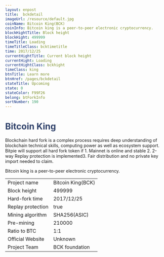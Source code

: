 ```yaml
---
layout: enpost
title:  bckdetail
imageUrl: /resource/default.jpg
coinName: Bitcoin King(BCK)
coinInfo: Bitcoin king is a peer-to-peer electronic cryptocurrency.
blockHightTitle: Block height
blockHight: 499999
timeTitle: Loading
timeTitleClass: bcktimetitle
time: 2017/12/25
currentHightTitle: Current block height
currentHight: Loading
currentHightClass: bckhight
timeClass: king
btnTitle: Learn more
btnHref: /pages/bckdetail
stateTitle: Upcoming
state: 0
stateColor: F99F26
belong: btForkInfo
sortNumber: 190
---
```

<h1 style="color: #2F416A">Bitcoin King</h1>
<p class="summarytxt">Blockchain hard fork is a complex process requires deep understanding of blockchain technical skills, computing power as well as ecosystem support. Bitpie will support all hard fork token if 1. Mainnet is online and stable 2. 2-way Replay protection is implemented3. Fair distribution and no private key import needed to claim.
</p>
<p>Bitcoin king is a peer-to-peer electronic cryptocurrency.
</p>
<table class="center">
  <tbody>
    <tr>
        <td class="tablehalf">Project name</td>
        <td class="tablehalf">Bitcoin King(BCK)</td>
    </tr>
    <tr>
        <td>Block height</td>
        <td>499999</td>
    </tr>
    <tr>
        <td>Hard-fork time</td>
        <td>2017/12/25</td>
    </tr>
    <tr>
        <td>Replay protection</td>
        <td>true</td>
    </tr>
    <tr>
        <td>Mining algorithm</td>
        <td>SHA256(ASIC)</td>
    </tr>
    <tr>
        <td>Pre-mining </td>
        <td>210000</td>
    </tr>
    <tr>
        <td>Ratio to BTC</td>
        <td>1:1</td>
    </tr>
    <tr>
        <td>Official Website</td>
        <td>Unknown</td>
    </tr>
    <tr>
        <td>Project Team</td>
        <td>BCK foundation</td>
    </tr>
  </tbody>
</table>